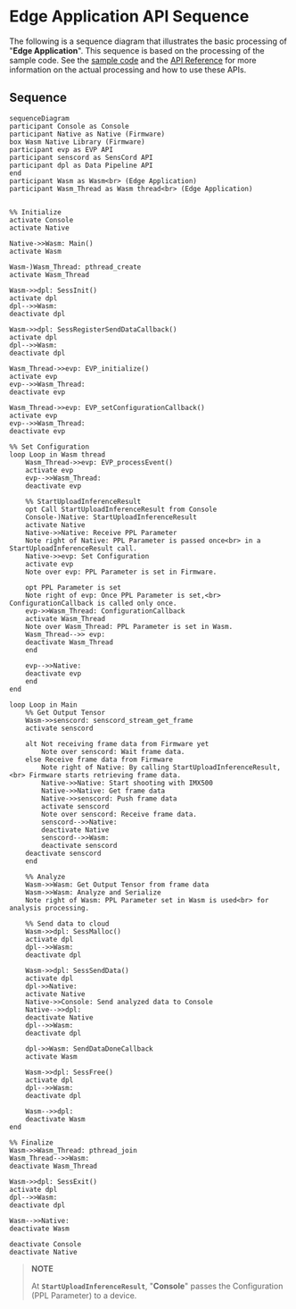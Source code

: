 # Edge Application API Sequence

The following is a sequence diagram that illustrates the basic processing of "**Edge Application**". This sequence is based on the processing of the sample code.
See the [sample code](./sdk/sample/vision_app/single_dnn/) and the [API Reference](https://developer.aitrios.sony-semicon.com/en/edge-ai-sensing/guides/) for more information on the actual processing and how to use these APIs.

## Sequence

<!-- mermaid alt text: Sequence -->
```mermaid
sequenceDiagram
participant Console as Console
participant Native as Native (Firmware)
box Wasm Native Library (Firmware)
participant evp as EVP API
participant senscord as SensCord API
participant dpl as Data Pipeline API
end
participant Wasm as Wasm<br> (Edge Application)
participant Wasm_Thread as Wasm thread<br> (Edge Application)


%% Initialize
activate Console
activate Native

Native->>Wasm: Main()
activate Wasm

Wasm-)Wasm_Thread: pthread_create
activate Wasm_Thread

Wasm->>dpl: SessInit()
activate dpl
dpl-->>Wasm: 
deactivate dpl

Wasm->>dpl: SessRegisterSendDataCallback()
activate dpl
dpl-->>Wasm: 
deactivate dpl

Wasm_Thread->>evp: EVP_initialize()
activate evp
evp-->>Wasm_Thread: 
deactivate evp

Wasm_Thread->>evp: EVP_setConfigurationCallback()
activate evp
evp-->>Wasm_Thread: 
deactivate evp

%% Set Configuration
loop Loop in Wasm thread
    Wasm_Thread->>evp: EVP_processEvent()
    activate evp
    evp-->>Wasm_Thread: 
    deactivate evp

    %% StartUploadInferenceResult
    opt Call StartUploadInferenceResult from Console
    Console-)Native: StartUploadInferenceResult
    activate Native
    Native->>Native: Receive PPL Parameter
    Note right of Native: PPL Parameter is passed once<br> in a StartUploadInferenceResult call.
    Native->>evp: Set Configuration
    activate evp
    Note over evp: PPL Parameter is set in Firmware.

    opt PPL Parameter is set
    Note right of evp: Once PPL Parameter is set,<br> ConfigurationCallback is called only once.
    evp->>Wasm_Thread: ConfigurationCallback
    activate Wasm_Thread
    Note over Wasm_Thread: PPL Parameter is set in Wasm.
    Wasm_Thread-->> evp: 
    deactivate Wasm_Thread
    end

    evp-->>Native: 
    deactivate evp
    end
end

loop Loop in Main
    %% Get Output Tensor
    Wasm->>senscord: senscord_stream_get_frame
    activate senscord

    alt Not receiving frame data from Firmware yet
        Note over senscord: Wait frame data.
    else Receive frame data from Firmware
        Note right of Native: By calling StartUploadInferenceResult,<br> Firmware starts retrieving frame data.
        Native->>Native: Start shooting with IMX500
        Native->>Native: Get frame data
        Native->>senscord: Push frame data
        activate senscord
        Note over senscord: Receive frame data.
        senscord-->>Native: 
        deactivate Native
        senscord-->>Wasm: 
        deactivate senscord
    deactivate senscord
    end

    %% Analyze
    Wasm->>Wasm: Get Output Tensor from frame data
    Wasm->>Wasm: Analyze and Serialize
    Note right of Wasm: PPL Parameter set in Wasm is used<br> for analysis processing.

    %% Send data to cloud
    Wasm->>dpl: SessMalloc()
    activate dpl
    dpl-->>Wasm: 
    deactivate dpl

    Wasm->>dpl: SessSendData()
    activate dpl
    dpl->>Native: 
    activate Native
    Native->>Console: Send analyzed data to Console
    Native-->>dpl: 
    deactivate Native
    dpl-->>Wasm: 
    deactivate dpl

    dpl->>Wasm: SendDataDoneCallback
    activate Wasm

    Wasm->>dpl: SessFree()
    activate dpl
    dpl-->>Wasm: 
    deactivate dpl

    Wasm-->>dpl: 
    deactivate Wasm
end

%% Finalize
Wasm->>Wasm_Thread: pthread_join
Wasm_Thread-->>Wasm: 
deactivate Wasm_Thread

Wasm->>dpl: SessExit()
activate dpl
dpl-->>Wasm: 
deactivate dpl

Wasm-->>Native: 
deactivate Wasm

deactivate Console
deactivate Native
```

> **NOTE**
>
>At **`StartUploadInferenceResult`**, "**Console**" passes the Configuration (PPL Parameter) to a device.
